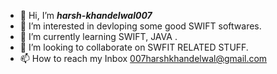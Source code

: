 - 👋 Hi, I’m <i><b>harsh-khandelwal007</b></i>
- 👀 I’m interested in devloping some good SWIFT softwares.
- 🌱 I’m currently learning SWIFT, JAVA .
- 💞️ I’m looking to collaborate on SWFIT RELATED STUFF.
- 📫 How to reach my Inbox 007harshkhandelwal@gmail.com

<!---
harsh-khandelwal007/harsh-khandelwal007 is a ✨ special ✨ repository because its `README.md` (this file) appears on your GitHub profile.
You can click the Preview link to take a look at your changes.
--->
